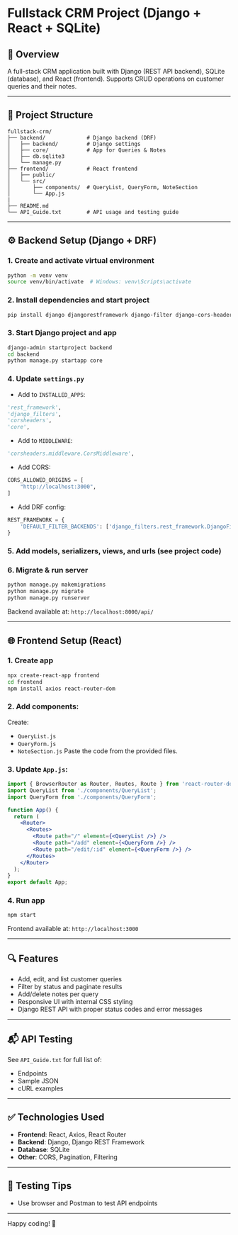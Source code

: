 # Fullstack CRM Project (Django + React + SQLite)

## 📝 Overview

A full-stack CRM application built with Django (REST API backend), SQLite (database), and React (frontend). Supports CRUD operations on customer queries and their notes.

---

## 📁 Project Structure

```
fullstack-crm/
├── backend/             # Django backend (DRF)
│   ├── backend/         # Django settings
│   ├── core/            # App for Queries & Notes
│   ├── db.sqlite3
│   └── manage.py
├── frontend/            # React frontend
│   ├── public/
│   └── src/
│       ├── components/  # QueryList, QueryForm, NoteSection
│       └── App.js
|
├── README.md
└── API_Guide.txt        # API usage and testing guide
```

---

## ⚙️ Backend Setup (Django + DRF)

### 1. Create and activate virtual environment

```bash
python -m venv venv
source venv/bin/activate  # Windows: venv\Scripts\activate
```

### 2. Install dependencies and start project

```bash
pip install django djangorestframework django-filter django-cors-headers
```

### 3. Start Django project and app

```bash
django-admin startproject backend
cd backend
python manage.py startapp core
```

### 4. Update `settings.py`

* Add to `INSTALLED_APPS`:

```python
'rest_framework',
'django_filters',
'corsheaders',
'core',
```

* Add to `MIDDLEWARE`:

```python
'corsheaders.middleware.CorsMiddleware',
```

* Add CORS:

```python
CORS_ALLOWED_ORIGINS = [
    "http://localhost:3000",
]
```

* Add DRF config:

```python
REST_FRAMEWORK = {
    'DEFAULT_FILTER_BACKENDS': ['django_filters.rest_framework.DjangoFilterBackend']
}
```

### 5. Add models, serializers, views, and urls (see project code)

### 6. Migrate & run server

```bash
python manage.py makemigrations
python manage.py migrate
python manage.py runserver
```

Backend available at: `http://localhost:8000/api/`

---

## 🌐 Frontend Setup (React)

### 1. Create app

```bash
npx create-react-app frontend
cd frontend
npm install axios react-router-dom
```

### 2. Add components:

Create:

* `QueryList.js`
* `QueryForm.js`
* `NoteSection.js`
  Paste the code from the provided files.

### 3. Update `App.js`:

```jsx
import { BrowserRouter as Router, Routes, Route } from 'react-router-dom';
import QueryList from './components/QueryList';
import QueryForm from './components/QueryForm';

function App() {
  return (
    <Router>
      <Routes>
        <Route path="/" element={<QueryList />} />
        <Route path="/add" element={<QueryForm />} />
        <Route path="/edit/:id" element={<QueryForm />} />
      </Routes>
    </Router>
  );
}
export default App;
```

### 4. Run app

```bash
npm start
```

Frontend available at: `http://localhost:3000`

---

## 🔍 Features

* Add, edit, and list customer queries
* Filter by status and paginate results
* Add/delete notes per query
* Responsive UI with internal CSS styling
* Django REST API with proper status codes and error messages

---

## 📬 API Testing

See `API_Guide.txt` for full list of:

* Endpoints
* Sample JSON
* cURL examples


---

## ✅ Technologies Used

* **Frontend**: React, Axios, React Router
* **Backend**: Django, Django REST Framework
* **Database**: SQLite
* **Other**: CORS, Pagination, Filtering

---

## 🧪 Testing Tips

* Use browser and Postman to test API endpoints

---

Happy coding! 🚀
